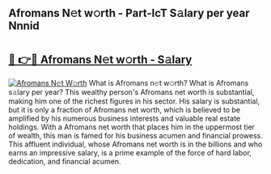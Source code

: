 ## Afromans N𝚎t w𝚘rth - Part-IcT S𝚊lary per year Nnnid

# <h2><a href="http://gc51uyt.nevu.top/?p=Afromans">🔗 👉🔴 Afromans N𝚎t w𝚘rth - S𝚊lary</a></h2>

[![Afromans N𝚎t W𝚘rth](https://i.imgur.com/Oavwk0R.jpeg)](http://gc51uyt.nevu.top/?p=Afromans)
What is Afromans n𝚎t w𝚘rth? What is Afromans s𝚊lary per year?
This wealthy person's Afromans net worth is substantial, making him one of the richest figures in his sector. His salary is substantial, but it is only a fraction of Afromans net worth, which is believed to be amplified by his numerous business interests and valuable real estate holdings. With a Afromans net worth that places him in the uppermost tier of wealth, this man is famed for his business acumen and financial prowess. This affluent individual, whose Afromans net worth is in the billions and who earns an impressive salary, is a prime example of the force of hard labor, dedication, and financial acumen.
